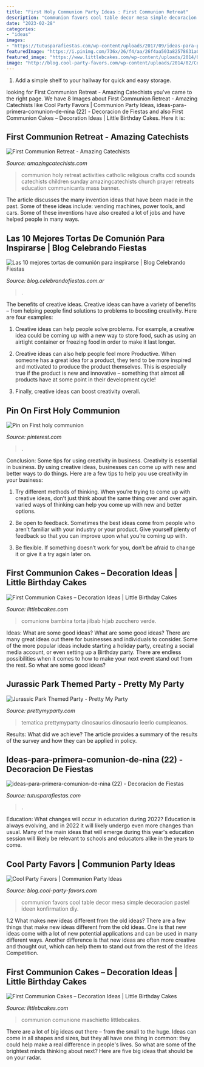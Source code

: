```yaml
---
title: "First Holy Communion Party Ideas : First Communion Retreat"
description: "Communion favors cool table decor mesa simple decoracion pastel ideen konfirmation diy"
date: "2023-02-28"
categories:
- "ideas"
images:
- "https://tutusparafiestas.com/wp-content/uploads/2017/09/ideas-para-primera-comunion-de-nina-22.jpg"
featuredImage: "https://i.pinimg.com/736x/26/f4/aa/26f4aa503a82578631a02bfae514df50.jpg"
featured_image: "https://www.littlebcakes.com/wp-content/uploads/2014/02/First-Communion-Cakes-Pictures.jpg"
image: "http://blog.cool-party-favors.com/wp-content/uploads/2014/02/Communion-Party-Ideas1.jpg"
---
```



1. Add a simple shelf to your hallway for quick and easy storage.

	

		
looking for First Communion Retreat - Amazing Catechists you've came to the right page. We have 8 Images about First Communion Retreat - Amazing Catechists like Cool Party Favors | Communion Party Ideas, ideas-para-primera-comunion-de-nina (22) - Decoracion de Fiestas and also First Communion Cakes – Decoration Ideas | Little Birthday Cakes. Here it is:
		
    
## First Communion Retreat - Amazing Catechists

<img loading=lazy src="https://amazingcatechists.com/wp-content/uploads/2015/03/First-Communion-Retreat.png" onerror="this.onerror=null;this.src='https://tse2.mm.bing.net/th?id=OIP.LCY_yFaD3gMe8aN4psKf7gHaLH&amp;pid=15.1';" alt="First Communion Retreat - Amazing Catechists">

_Source: amazingcatechists.com_

>communion holy retreat activities catholic religious crafts ccd sounds catechists children sunday amazingcatechists church prayer retreats education communicants mass banner. 

	

The article discusses the many invention ideas that have been made in the past. Some of these ideas include: vending machines, power tools, and cars. Some of these inventions have also created a lot of jobs and have helped people in many ways.

    
## Las 10 Mejores Tortas De Comunión Para Inspirarse | Blog Celebrando Fiestas

<img loading=lazy src="http://blog.celebrandofiestas.com.ar/wp-content/uploads/2018/10/primera-comunion-torta-first-communion-party-cake-biblia-ideas-inspiracion-caliz-cruz.jpg" onerror="this.onerror=null;this.src='https://tse1.mm.bing.net/th?id=OIP.XvwwnQcS9gLTbhoFdZd0wwHaLH&amp;pid=15.1';" alt="Las 10 mejores tortas de comunión para inspirarse | Blog Celebrando Fiestas">

_Source: blog.celebrandofiestas.com.ar_

>. 

	

The benefits of creative ideas.
Creative ideas can have a variety of benefits – from helping people find solutions to problems to boosting creativity. Here are four examples:
1. Creative ideas can help people solve problems. For example, a creative idea could be coming up with a new way to store food, such as using an airtight container or freezing food in order to make it last longer.

2. Creative ideas can also help people feel more Productive. When someone has a great idea for a product, they tend to be more inspired and motivated to produce the product themselves. This is especially true if the product is new and innovative – something that almost all products have at some point in their development cycle!

3. Finally, creative ideas can boost creativity overall.

    
## Pin On First Holy Communion

<img loading=lazy src="https://i.pinimg.com/736x/26/f4/aa/26f4aa503a82578631a02bfae514df50.jpg" onerror="this.onerror=null;this.src='https://tse2.mm.bing.net/th?id=OIP.1RCfDyBAHFatYmdwnlarwwHaK8&amp;pid=15.1';" alt="Pin on First holy communion">

_Source: pinterest.com_

>. 

	

Conclusion: Some tips for using creativity in business.
Creativity is essential in business. By using creative ideas, businesses can come up with new and better ways to do things. Here are a few tips to help you use creativity in your business:
1. Try different methods of thinking. When you’re trying to come up with creative ideas, don’t just think about the same thing over and over again. varied ways of thinking can help you come up with new and better options.

2. Be open to feedback. Sometimes the best ideas come from people who aren’t familiar with your industry or your product. Give yourself plenty of feedback so that you can improve upon what you’re coming up with.

3. Be flexible. If something doesn’t work for you, don’t be afraid to change it or give it a try again later on.

    
## First Communion Cakes – Decoration Ideas | Little Birthday Cakes

<img loading=lazy src="https://www.littlebcakes.com/wp-content/uploads/2014/02/First-Communion-Cake-Designs.jpg" onerror="this.onerror=null;this.src='https://tse1.mm.bing.net/th?id=OIP.ncbS7f4Eh9WhaCSYzJXJ9wHaJa&amp;pid=15.1';" alt="First Communion Cakes – Decoration Ideas | Little Birthday Cakes">

_Source: littlebcakes.com_

>comunione bambina torta jilbab hijab zucchero verde. 

	

Ideas: What are some good ideas?
What are some good ideas?
There are many great ideas out there for businesses and individuals to consider. Some of the more popular ideas include starting a holiday party, creating a social media account, or even setting up a Birthday party. There are endless possibilities when it comes to how to make your next event stand out from the rest. So what are some good ideas?

    
## Jurassic Park Themed Party - Pretty My Party

<img loading=lazy src="https://www.prettymyparty.com/wp-content/uploads/2015/10/dinosaur-themed-birthday-party-ideas.jpg" onerror="this.onerror=null;this.src='https://tse2.mm.bing.net/th?id=OIP.voDC3Y37h-VaKXcdgn0DJwHaKl&amp;pid=15.1';" alt="Jurassic Park Themed Party - Pretty My Party">

_Source: prettymyparty.com_

>tematica prettymyparty dinosaurios dinosaurio leerlo cumpleanos. 

	

Results: What did we achieve?
The article provides a summary of the results of the survey and how they can be applied in policy.

    
## Ideas-para-primera-comunion-de-nina (22) - Decoracion De Fiestas

<img loading=lazy src="https://tutusparafiestas.com/wp-content/uploads/2017/09/ideas-para-primera-comunion-de-nina-22.jpg" onerror="this.onerror=null;this.src='https://tse2.mm.bing.net/th?id=OIP.REXLmdlaBhe7n_ubPhK6UgHaNK&amp;pid=15.1';" alt="ideas-para-primera-comunion-de-nina (22) - Decoracion de Fiestas">

_Source: tutusparafiestas.com_

>. 

	

Education: What changes will occur in education during 2022?
Education is always evolving, and in 2022 it will likely undergo even more changes than usual. Many of the main ideas that will emerge during this year's education session will likely be relevant to schools and educators alike in the years to come.

    
## Cool Party Favors | Communion Party Ideas

<img loading=lazy src="http://blog.cool-party-favors.com/wp-content/uploads/2014/02/Communion-Party-Ideas1.jpg" onerror="this.onerror=null;this.src='https://tse3.mm.bing.net/th?id=OIP.DLbMmaoMBe9VjjcW-3G8MAHaEi&amp;pid=15.1';" alt="Cool Party Favors | Communion Party Ideas">

_Source: blog.cool-party-favors.com_

>communion favors cool table decor mesa simple decoracion pastel ideen konfirmation diy. 

	

1.2 What makes new ideas different from the old ideas?
There are a few things that make new ideas different from the old ideas. One is that new ideas come with a lot of new potential applications and can be used in many different ways. Another difference is that new ideas are often more creative and thought out, which can help them to stand out from the rest of the Ideas Competition.

    
## First Communion Cakes – Decoration Ideas | Little Birthday Cakes

<img loading=lazy src="https://www.littlebcakes.com/wp-content/uploads/2014/02/First-Communion-Cakes-Pictures.jpg" onerror="this.onerror=null;this.src='https://tse2.mm.bing.net/th?id=OIP.wXGM0t8lVfhCgtJOHYSbAQHaE6&amp;pid=15.1';" alt="First Communion Cakes – Decoration Ideas | Little Birthday Cakes">

_Source: littlebcakes.com_

>communion comunione maschietto littlebcakes. 

	

There are a lot of big ideas out there – from the small to the huge. Ideas can come in all shapes and sizes, but they all have one thing in common: they could help make a real difference in people's lives. So what are some of the brightest minds thinking about next? Here are five big ideas that should be on your radar.

